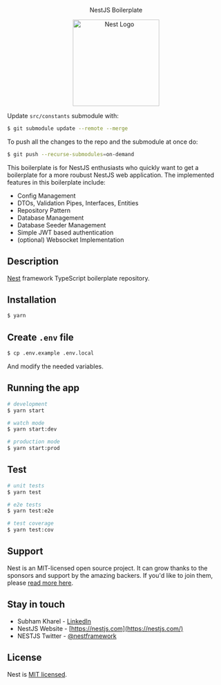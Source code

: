 <p align="center">NestJS Boilerplate</p>
<p align="center">
  <a href="http://nestjs.com/" target="_blank"><img src="https://nestjs.com/img/logo-small.svg" style="width:200px" alt="Nest Logo" />
  </a>
</p>

Update `src/constants` submodule with:

```bash
$ git submodule update --remote --merge
```

To push all the changes to the repo and the submodule at once do:

```bash
$ git push --recurse-submodules=on-demand
```

This boilerplate is for NestJS enthusiasts who quickly want to get a boilerplate for a more roubust NestJS web application. The implemented features in this boilerplate include:

<ul>
  <li>Config Management</li>
  <li>DTOs, Validation Pipes, Interfaces, Entities</li>
  <li>Repository Pattern</li>
  <li>Database Management</li>
  <li>Database Seeder Management</li>
  <li>Simple JWT based authentication</li>
  <li>(optional) Websocket Implementation</li>
</ul>
  <!--[![Backers on Open Collective](https://opencollective.com/nest/backers/badge.svg)](https://opencollective.com/nest#backer)
  [![Sponsors on Open Collective](https://opencollective.com/nest/sponsors/badge.svg)](https://opencollective.com/nest#sponsor)-->

## Description

[Nest](https://github.com/nestjs/nest) framework TypeScript boilerplate repository.

## Installation

```bash
$ yarn
```

## Create `.env` file

```bash
$ cp .env.example .env.local
```

And modify the needed variables.

## Running the app

```bash
# development
$ yarn start

# watch mode
$ yarn start:dev

# production mode
$ yarn start:prod
```

## Test

```bash
# unit tests
$ yarn test

# e2e tests
$ yarn test:e2e

# test coverage
$ yarn test:cov
```

## Support

Nest is an MIT-licensed open source project. It can grow thanks to the sponsors and support by the amazing backers. If you'd like to join them, please [read more here](https://docs.nestjs.com/support).

## Stay in touch

- Subham Kharel - [LinkedIn](https://www.linkedin.com/in/subham-kharel-58b8a5190/)
- NestJS Website - [https://nestjs.com](https://nestjs.com/)
- NESTJS Twitter - [@nestframework](https://twitter.com/nestframework)

## License

Nest is [MIT licensed](LICENSE).
